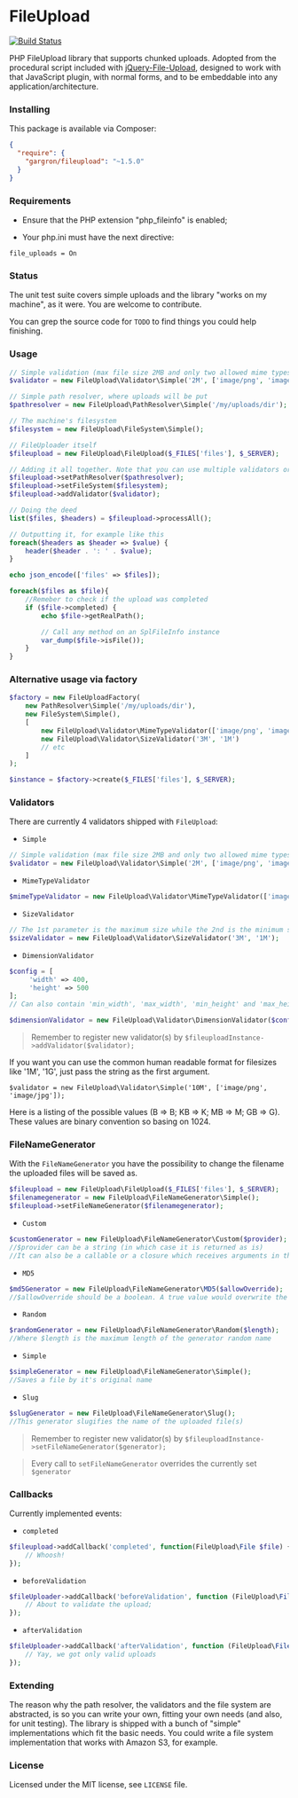 FileUpload
==========

[![Build Status](https://travis-ci.org/Gargron/fileupload.png?branch=master)](https://travis-ci.org/Gargron/fileupload)

PHP FileUpload library that supports chunked uploads. Adopted from the
procedural script included with [jQuery-File-Upload][1], designed to work
with that JavaScript plugin, with normal forms, and to be embeddable into
any application/architecture.

[1]: https://github.com/blueimp/jQuery-File-Upload

### Installing

This package is available via Composer:

```json
{
  "require": {
    "gargron/fileupload": "~1.5.0"
  }
}
```

### Requirements

* Ensure that the PHP extension "php_fileinfo" is enabled;

* Your php.ini must have the next directive:

`file_uploads = On`

### Status

The unit test suite covers simple uploads and the library "works on my machine", as it were. You are welcome to contribute.

You can grep the source code for `TODO` to find things you could help finishing.

### Usage

```php
// Simple validation (max file size 2MB and only two allowed mime types)
$validator = new FileUpload\Validator\Simple('2M', ['image/png', 'image/jpg']);

// Simple path resolver, where uploads will be put
$pathresolver = new FileUpload\PathResolver\Simple('/my/uploads/dir');

// The machine's filesystem
$filesystem = new FileUpload\FileSystem\Simple();

// FileUploader itself
$fileupload = new FileUpload\FileUpload($_FILES['files'], $_SERVER);

// Adding it all together. Note that you can use multiple validators or none at all
$fileupload->setPathResolver($pathresolver);
$fileupload->setFileSystem($filesystem);
$fileupload->addValidator($validator);

// Doing the deed
list($files, $headers) = $fileupload->processAll();

// Outputting it, for example like this
foreach($headers as $header => $value) {
    header($header . ': ' . $value);
}

echo json_encode(['files' => $files]);

foreach($files as $file){
    //Remeber to check if the upload was completed
    if ($file->completed) {
        echo $file->getRealPath();

        // Call any method on an SplFileInfo instance
        var_dump($file->isFile());
    }
}
```

### Alternative usage via factory

```php
$factory = new FileUploadFactory(
    new PathResolver\Simple('/my/uploads/dir'),
    new FileSystem\Simple(),
    [
        new FileUpload\Validator\MimeTypeValidator(['image/png', 'image/jpg']),
        new FileUpload\Validator\SizeValidator('3M', '1M')
        // etc
    ]
);

$instance = $factory->create($_FILES['files'], $_SERVER);
```

### Validators

There are currently 4 validators shipped with `FileUpload`:

 - `Simple`
 ```php
 // Simple validation (max file size 2MB and only two allowed mime types)
 $validator = new FileUpload\Validator\Simple('2M', ['image/png', 'image/jpg']);

 ```

 - `MimeTypeValidator`
 ```php
 $mimeTypeValidator = new FileUpload\Validator\MimeTypeValidator(['image/png', 'image/jpg']);
 ```

 - `SizeValidator`
 ```php
 // The 1st parameter is the maximum size while the 2nd is the minimum size
 $sizeValidator = new FileUpload\Validator\SizeValidator('3M', '1M');
 ```

 - `DimensionValidator`
 ```php
 $config = [
      'width' => 400,
      'height' => 500
 ];
 // Can also contain 'min_width', 'max_width', 'min_height' and 'max_height'

 $dimensionValidator = new FileUpload\Validator\DimensionValidator($config);
 ```

> Remember to register new validator(s) by `$fileuploadInstance->addValidator($validator);`

If you want you can use the common human readable format for filesizes like '1M', '1G', just pass the string as the first argument.

```
$validator = new FileUpload\Validator\Simple('10M', ['image/png', 'image/jpg']);
```

Here is a listing of the possible values (B => B; KB => K; MB => M; GB => G). These values are binary convention so basing on 1024.

### FileNameGenerator

With the `FileNameGenerator` you have the possibility to change the filename the uploaded files will be saved as.

```php
$fileupload = new FileUpload\FileUpload($_FILES['files'], $_SERVER);
$filenamegenerator = new FileUpload\FileNameGenerator\Simple();
$fileupload->setFileNameGenerator($filenamegenerator);
```

- `Custom`
```php
$customGenerator = new FileUpload\FileNameGenerator\Custom($provider);
//$provider can be a string (in which case it is returned as is)
//It can also be a callable or a closure which receives arguments in the other of $source_name, $type, $tmp_name, $index, $content_range, FileUpload $upload
```

- `MD5`
```php
$md5Generator = new FileUpload\FileNameGenerator\MD5($allowOverride);
//$allowOverride should be a boolean. A true value would overwrite the file if it exists while a false value would not allow the file to be uploaded since it already exists.
```

- `Random`
```php
$randomGenerator = new FileUpload\FileNameGenerator\Random($length);
//Where $length is the maximum length of the generator random name

```

- `Simple`
```php
$simpleGenerator = new FileUpload\FileNameGenerator\Simple();
//Saves a file by it's original name

```

- `Slug`
```php
$slugGenerator = new FileUpload\FileNameGenerator\Slug();
//This generator slugifies the name of the uploaded file(s)
```
> Remember to register new validator(s) by `$fileuploadInstance->setFileNameGenerator($generator);`

> Every call to `setFileNameGenerator` overrides the currently set `$generator`

### Callbacks

Currently implemented events:

- `completed`
```php
$fileupload->addCallback('completed', function(FileUpload\File $file) {
    // Whoosh!
});
```

- `beforeValidation`
```php
$fileUploader->addCallback('beforeValidation', function (FileUpload\File $file) {
    // About to validate the upload;
});
```

- `afterValidation`
```php
$fileUploader->addCallback('afterValidation', function (FileUpload\File $file) {
    // Yay, we got only valid uploads
});
```

### Extending

The reason why the path resolver, the validators and the file system are
abstracted, is so you can write your own, fitting your own needs (and also,
for unit testing). The library is shipped with a bunch of "simple"
implementations which fit the basic needs. You could write a file system
implementation that works with Amazon S3, for example.

### License

Licensed under the MIT license, see `LICENSE` file.
